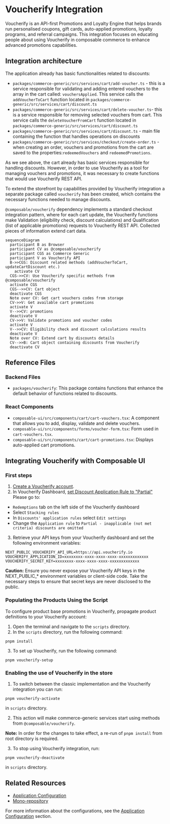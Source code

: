 
# Voucherify Integration

Voucherify is an API-first Promotions and Loyalty Engine that helps brands run personalised coupons, gift cards, auto-applied promotions, loyalty programs, and referral campaigns. This integration focuses on educating people about using Voucherify in composable commerce to enhance advanced promotions capabilities.

## Integration architecture

The application already has basic functionalities related to discounts:
- `packages/commerce-generic/src/services/cart/add-voucher.ts` - this is a service responsible for validating and adding entered vouchers to the array in the cart called: `vouchersApplied`. This service calls the `addVoucherToCart` function located in `packages/commerce-generic/src/services/cart/discount.ts`
- `packages/commerce-generic/src/services/cart/delete-voucher.ts`- this is a service responsible for removing selected vouchers from cart. This service calls the `deleteVoucherFromCart` function located in `packages/commerce-generic/src/services/cart/discount.ts`
- `packages/commerce-generic/src/services/cart/discount.ts` - main file containing the function that handles operations on discounts
- `packages/commerce-generic/src/services/checkout/create-order.ts` - when creating an order, vouchers and promotions from the cart are saved to the properties:`redeemedVouchers` and `redeemedPromotions`.

As we see above, the cart already has basic services responsible for handling discounts.
However, in order to use Voucherify as a tool for managing vouchers and promotions, it was necessary to create functions that would use Voucherify REST API.

To extend the storefront by capabilities provided by Voucherify integration a separate package called `voucherify` has been created, which contains the necessary functions needed to manage discounts.

`@composable/voucherify` dependency implements a standard checkout integration pattern, where for each cart update, the Voucherify functions make Validation (eligibility check, discount calculations) and Qualification (list of applicable promotions) requests to Voucherify REST API. Collected pieces of information extend cart data.

```mermaid
sequenceDiagram
  participant B as Browser
  participant CV as @composable/voucherify
  participant CGS as Commerce Generic
  participant V as Voucherify API
  B->>CGS: Discount related methods (addVoucherToCart, updateCartDiscount etc.)
    activate CV
  CGS->>CV: Use Voucherify specific methods from @composable/voucherify
  activate CGS
  CGS-->>CV: Cart object
  deactivate CGS
  Note over CV: Get cart vouchers codes from storage
  CV->>V: Get available cart promotions
  activate V
  V-->>CV: promotions
  deactivate V
  CV->>V: Validate promotions and voucher codes
  activate V
  V-->>CV: Eligibility check and discount calculations results
  deactivate V
  Note over CV: Extend cart by discounts details
  CV-->>B: Cart object containing discounts from Voucherify
  deactivate CV
```

## Reference Files

### Backend Files

- `packages/voucherify`: This package contains functions that enhance the default behavior of functions related to discounts.

### React Components

- `composable-ui/src/components/cart/cart-vouchers.tsx`: A component that allows you to add, display, validate and delete vouchers.
- `composable-ui/src/components/forms/voucher-form.tsx`: Form used in `cart-vouchers.tsx`.
- `composable-ui/src/components/cart/cart-promotions.tsx`: Displays auto-applied cart promotions.

## Integrating Voucherify with Composable UI

### First steps

1. [Create a Voucherify account](https://app.voucherify.io/#/signup).
2. In Voucherify Dashboard, [set Discount Application Rule to "Partial"](https://support.voucherify.io/article/604-stacking-rules#application-rules)
   Please go to:
- `Redemptions` tab on the left side of the Voucherify dashboard
- Select `Stacking rules`
- In `Discounts' application rules` select `Edit settings`
- Change the `Application rule` to `Partial - inapplicable (not met criteria) discounts are omitted`
3. Retrieve your API keys from your Voucherify dashboard and set the following environment variables:

```code
NEXT_PUBLIC_VOUCHERIFY_API_URL=https://api.voucherify.io
VOUCHERIFY_APPLICATION_ID=xxxxxxxx-xxxx-xxxx-xxxx-xxxxxxxxxxxxx
VOUCHERIFY_SECRET_KEY=xxxxxxxx-xxxx-xxxx-xxxx-xxxxxxxxxxxxx
```

**Caution:** Ensure you never expose your Voucherify API keys in the NEXT_PUBLIC_* environment variables or client-side code. Take the necessary steps to ensure that secret keys are never disclosed to the public.


### Populating the Products Using the Script

To configure product base promotions in Voucherify, propagate product definitions to your Voucherify account:

1. Open the terminal and navigate to the `scripts` directory.
2. In the `scripts` directory, run the following command:
  ```
  pnpm install
  ```
3. To set up Voucherify, run the following command:
  ```
  pnpm voucherify-setup
  ```

###  Enabling the use of Voucherify in the store

1. To switch between the classic implementation and the Voucherify integration you can run:  
```
pnpm voucherify-activate
``` 
in `scripts` directory.

2. This action will make commerce-generic services start using methods from `@composable/voucherify`.

**Note:** In order for the changes to take effect, a re-run of `pnpm install` from root directory is required.

3. To stop using Voucherify integration, run:
```
pnpm voucherify-deactivate
``` 
in `scripts` directory.


## Related Resources

- [Application Configuration](essentials/configuration.md)
- [Mono-repository](essentials/monorepo.md)

For more information about the configurations, see the [Application Configuration](essentials/configuration.md) section.
